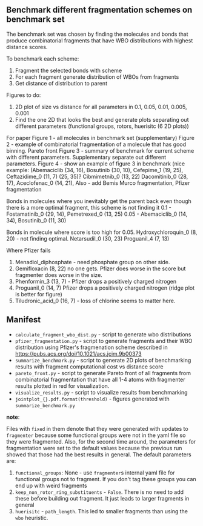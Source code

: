## Benchmark different fragmentation schemes on benchmark set

The benchmark set was chosen by finding the molecules and bonds that produce combinatorial fragments that have WBO distributions
with highest distance scores.

To benchmark each scheme:
1. Fragment the selected bonds with scheme
2. For each fragment generate distribution of WBOs from fragments
3. Get distance of distribution to parent

Figures to do:
1. 2D plot of size vs distance for all parameters in 0.1, 0.05, 0.01, 0.005, 0.001
2. Find the one 2D that looks the best and generate plots separating out different parameters (functional groups, rotors, huerisitc (6 2D plots))

For paper
Figure 1 - all molecules in benchmark set (supplementary)
Figure 2 - example of combinatorial fragmentation of a molecule that has good binning. Pareto front
Figure 3 - summary of benchmark for current scheme with different parameters. Supplementary separate out different parameters.
Figure 4 - show an example of figure 3 in benchmark (nice example:  (Abemaciclib (34, 16), Bosutinib (30, 10), Cefepime_1 (19, 25), Ceftazidime_0 (11, 7) (25, 35)?
Cibmimetnib_0 (13, 22) Dacomitinib_0 (28, 17), Aceclofenac_0 (14, 21),
Also - add Bemis Murco fragmentation, Pfizer fragmentation

Bonds in molecules where you inevitably get the parent back even though there is a more optimal fragment, this scheme is not finding it
0.1 - Fostamatinib_0 (29, 14), Pemetrexed_0 (13, 25)
0.05 - Abemaciclib_0 (14, 34), Bosutinib_0 (11, 30)

Bonds in molecule where score is too high for 0.05.
Hydroxychloroquin_0 (8, 20) - not finding optimal.
Netarsudil_0 (30, 23)
Proguanil_4 (7, 13)

Where Pfizer fails
1. Menadiol_diphosphate - need phosphate group on other side.
2. Gemifloxacin (8, 22) no one gets. Pfizer does worse in the score but fragmenter does worse in the size.
3. Phenformin_3 (13, 7) - Pfizer drops a positively charged nitrogen
4. Proguanil_0 (14, 7) Pfizer drops a positively charged nitrogen (ridge plot is better for figure)
5. Tiludronic_acid_0 (16, 7) - loss of chlorine seems to matter here.


## Manifest
* `calculate_fragment_wbo_dist.py` - script to generate wbo distributions
* `pfizer_fragmentation.py` - script to generate fragments and their WBO distribution using Pfizer's fragmenation scheme described in https://pubs.acs.org/doi/10.1021/acs.jcim.9b00373
* `summarize_benchmark.py` - script to generate 2D plots of benchmarking results with fragment computational cost vs distance score
* `pareto_front.py` - script to generate Pareto front of all fragments from combinatorial fragmentation that have all 1-4 atoms with fragmenter
results plotted in red for visualization.
* `visualize_results.py` - script to visualize results from benchmarking
* `jointplot_{}.pdf.format(threshold)` - figures generated with `summarize_benchmark.py`

__note__:

Files with `fixed` in them denote that they were generated with updates to `fragmenter` because some functional groups were
not in the yaml file so they were fragmented. Also, for the second time around, the parameters for fragmentation were set to the default
values because the previous run showed that those had the best results in general. The default parameters are:
1. `functional_groups`: None - use `fragmenter`s internal yaml file for functional groups not to fragment. If you don't tag these groups you can end up with weird fragments
2. `keep_non_rotor_ring_substituents` - `False`. There is no need to add these before building out fragment. It just leads to larger fragments in general
3. `huerisitc` - `path_length`. This led to smaller fragments than using the `wbo` heuristic.

